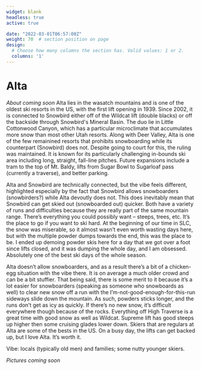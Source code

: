 ```yaml
---
widget: blank
headless: true
active: true

date: "2022-03-01T06:57:00Z"
weight: 70  # section position on page
design:
  # Choose how many columns the section has. Valid values: 1 or 2.
  columns: '1'
---
```


# Alta
*About coming soon*
Alta lies in the wasatch mountains and is one of the oldest ski resorts in the US, with the first lift opening in 1939. Since 2002, it is connected to Snowbird either off of the Wildcat lift (double blacks) or off the backside through Snowbird's Mineral Basin. The duo lie in Little Cottonwood Canyon, which has a particular microclimate that accumulates more snow than most other Utah resorts. Along with Deer Valley, Alta is one of the few remainined resorts that prohibits snowboarding while its counterpart (Snowbird) does not. Despite going to court for this, the ruling was maintained. It is known for its particularly challenging in-bounds ski area including long, straight, fall-line pitches. Future expansions include a tram to the top of Mt. Baldy, lifts from Sugar Bowl to Sugarloaf pass (currently a traverse), and better parking.

Alta and Snowbird are technically connected, but the vibe feels different, highlighted especially by the fact that Snowbird allows snowboarders (snowbirders?) while Alta devoutly does not. This does inevitably mean that Snowbird can get skied out (snowboarded out) quicker. Both have a variety of runs and difficulties because they are really part of the same mountain range. There’s everything you could possibly want – steeps, trees, etc. It’s the place to go if you want to ski hard. At the beginning of our time in SLC, the snow was miserable, so it almost wasn’t even worth wasting days here, but with the multiple powder dumps towards the end, this was the place to be. I ended up demoing powder skis here for a day that we got over a foot since lifts closed, and it was dumping the whole day, and I am obsessed. Absolutely one of the best ski days of the whole season. 

Alta doesn’t allow snowboarders, and as a result there’s a bit of a chicken-egg situation with the vibe there. It is on average a much older crowd and can be a bit stuffier. That being said, there is some merit to it because it’s a lot easier for snowboarders (speaking as someone who snowboards as well) to clear new snow off a run with the I’m-not-good-enough-for-this-run sideways slide down the mountain. As such, powders sticks longer, and the runs don’t get as icy as quickly. If there’s no new snow, it’s difficult everywhere though because of the rocks. Everything off High Traverse is a great time with good snow as well as Wildcat. Supreme lift has good steeps up higher then some cruising glades lower down. Skiers that are regulars at Alta are some of the bests in the US. On a busy day, the lifts can get backed up, but I love Alta. It’s worth it.  

Vibe: locals (typically old men) and families; some nutty younger skiers.


*Pictures coming soon*
